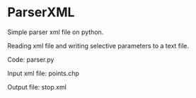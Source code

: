 # ParserXML

Simple parser xml file on python.

Reading xml file and writing selective parameters to a text file.

Code: parser.py

Input xml file: points.chp

Output file: stop.xml

